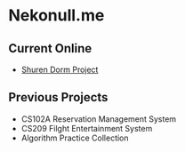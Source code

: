 # Nekonull.me
## Current Online
* [Shuren Dorm Project](http://shuren.nekonull.me)

## Previous Projects
* CS102A Reservation Management System
* CS209 Filght Entertainment System
* Algorithm Practice Collection
